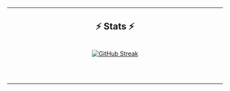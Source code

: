 
<hr/>

<h2 align="center">⚡ Stats ⚡</h2>
<br>
<div align=center>
  <a href="https://git.io/streak-stats"><img src="https://streak-stats.demolab.com?user=krishkh&theme=highcontrast&border_radius=50&date_format=j%20M%5B%20Y%5D" alt="GitHub Streak" /></a>
</div>

<br/><br/>

<hr/>
